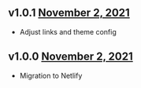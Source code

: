 v1.0.1 [November 2, 2021](https://github.com/lando/website/releases/tag/v1.0.1)
------------------------

* Adjust links and theme config

v1.0.0 [November 2, 2021](https://github.com/lando/website/releases/tag/v1.0.0)
------------------------

* Migration to Netlify
